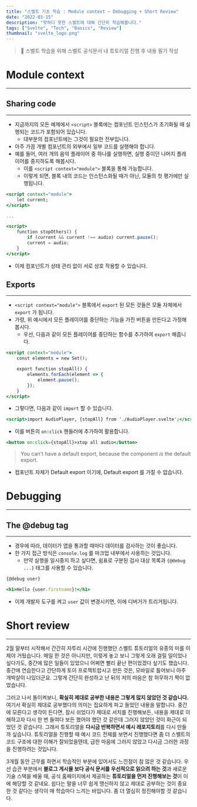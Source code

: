 ```yaml
---
title: "스벨트 기초 학습 : Module context ~ Debugging + Short Review"
date: "2022-03-15"
description: "핫하디 핫한 스벨트에 대해 간단히 학습해봅니다."
tags: ["Svelte", "Tech", "Basics", "Review"]
thumbnail: "svelte_logo.png"
---
```


> 📖 스벨트 학습을 위해 스벨트 공식문서 내 튜토리얼 진행 후 내용 필기 작성

# Module context

---

## Sharing code

---

- 지금까지의 모든 예제에서 `<script>` 블록에는 컴포넌트 인스턴스가 초기화될 때 실행되는 코드가 포함되어 있습니다.
  - 대부분의 컴포넌트에는 그것이 필요한 전부입니다.
- 아주 가끔 개별 컴포넌트의 외부에서 일부 코드를 실행해야 합니다.
- 예를 들어, 여러 개의 음악 플레이어 중 하나를 실행하면, 실행 중이던 나머지 플레이어를 중지하도록 해봅시다.
  - 이를 `<script context="module">` 블록을 통해 가능합니다.
  - 이렇게 되면, 블록 내의 코드는 인스턴스화될 때가 아닌, 모듈의 첫 평가에만 실행됩니다.

```jsx
<script context="module">
	let current;
</script>

...

<script>
	function stopOthers() {
		if (current && current !== audio) current.pause();
		current = audio;
	}
</script>
```

- 이제 컴포넌트가 상태 관리 없이 서로 상호 작용할 수 있습니다.

## Exports

---

- `<script context="module">` 블록에서 `export` 된 모든 것들은 모듈 자체에서 `export` 가 됩니다.
- 가령, 위 예시에서 모든 플레이어를 중단하는 기능을 가진 버튼을 만든다고 가정해봅시다.
  - 우선, 다음과 같이 모든 플레이어를 중단하는 함수를 추가하여 `export` 해줍니다.

```jsx
<script context="module">
	const elements = new Set();

	export function stopAll() {
		elements.forEach(element => {
			element.pause();
		});
	}
</script>
```

- 그렇다면, 다음과 같이 `import` 할 수 있습니다.

```jsx
<script>import AudioPlayer, {stopAll} from './AudioPlayer.svelte';</script>
```

- 이를 버튼의 `on:click` 핸들러에 추가하여 활용합니다.

```jsx
<button on:click={stopAll}>stop all audio</button>
```

> You can't have a default export, because the component *is* the default export.

- 컴포넌트 자체가 Default export 이기에, Default export 를 가질 수 없습니다.

# Debugging

---

## The @debug tag

---

- 경우에 따라, 데이터가 앱을 통과할 때마다 데이터를 검사하는 것이 좋습니다.
- 한 가지 접근 방식은 `console.log` 를 마크업 내부에서 사용하는 것입니다.
  - 만약 실행을 일시중지 하고 싶다면, 쉼표로 구분된 검사 대상 목록과 `{@debug ...}` 태그를 사용할 수 있습니다.

```jsx
{@debug user}

<h1>Hello {user.firstname}!</h1>
```

- 이제 개발자 도구를 켜고 `user` 값이 변경시키면, 이에 디버거가 트리거됩니다.

# Short review

---

2월 말부터 시작해서 간간히 자투리 시간에 진행했던 스벨트 튜토리얼의 유종의 미를 이제야 거뒀습니다. 매일 한 것은 아니지만, 이렇게 놓고 보니 그렇게 오래 걸릴 일이었나 싶다가도, 중간에 많은 일들이 있었으니 어쩌면 빨리 끝난 편이었겠다 싶기도 했습니다. 중간에 연습한다고 간단하게 토이 프로젝트랍시고 만든 것은, 모바일로 틀어보니 아주 개박살이 나있더군요. 그렇게 간단히 완성하고 난 뒤의 저의 마음은 참 허무하기 짝이 없었습니다.

그러고 나서 돌이켜보니, **확실히 제대로 공부한 내용은 그렇게 많지 않았던 것 같습니다.** 여기서 확실히 제대로 공부했다의 의미는 집요하게 파고 들었던 내용을 말합니다. 중간에 모른다고 생각이 든다면, 잠시 쉬었다가 제대로 서치를 진행해보든, 내용을 제대로 이해하고자 다시 한 번 들여다 보든 했어야 했던 것 같은데 그러지 않았던 것이 화근이 되었던 것 같습니다. 그래서 튜토리얼을 **다시금 반복하면서 예시 레포지토리**를 다시 만들까 싶습니다. 튜토리얼을 진행할 때 예시 코드 전체를 보면서 진행했다면 좀 더 스벨트의 코드 구조에 대한 이해가 잘되었을텐데, 급한 마음에 그러지 않았고 다시금 그러한 과정을 진행하려는 것입니다.

3개월 동안 근무를 하면서 학습적인 부분에 있어서도 느낀점이 참 많은 것 같습니다. 우선 습관 부분에서 **블로그 게시물 보다 공식 문서를 우선적으로 읽으려 하는 것**과 새로운 기술 스택을 배울 때, 공식 홈페이지에서 제공하는 **튜토리얼을 먼저 진행해보는 것**이 이에 해당할 것 같네요. 쉽다는 말을 너무 쉽게 맹신하지 않고 제대로 공부하는 것이 중요한 것 같다는 생각이 매 학습마다 느끼는 바입니다. 좀 더 열심히 정진해야할 것 같습니다.
